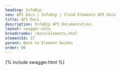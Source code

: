 ```yaml
---
heading: InfoBip
seo: API Docs | InfoBip | Cloud Elements API Docs
title: API Docs
description: InfoBip API Documentation.
layout: swagger-only
breadcrumbs: /docs/elements.html
elementId: 37
parent: Back to Element Guides
order: 90
---
```


{% include swagger.html %}
